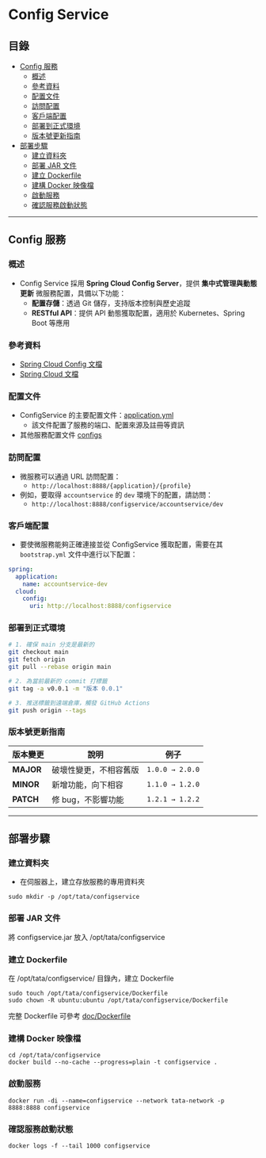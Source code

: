 # Config Service

## 目錄

- [Config 服務](#config-服務)
    - [概述](#概述)
    - [參考資料](#參考資料)
    - [配置文件](#配置文件)
    - [訪問配置](#訪問配置)
    - [客戶端配置](#客戶端配置)
    - [部署到正式環境](#部署到正式環境)
    - [版本號更新指南](#版本號更新指南)
- [部署步驟](#部署步驟)
    - [建立資料夾](#建立資料夾)
    - [部署 JAR 文件](#部署-jar-文件)
    - [建立 Dockerfile](#建立-dockerfile)
    - [建構 Docker 映像檔](#建構-docker-映像檔)
    - [啟動服務](#啟動服務)
    - [確認服務啟動狀態](#確認服務啟動狀態)

---

## Config 服務

### 概述

- Config Service 採用 **Spring Cloud Config Server**，提供 **集中式管理與動態更新** 微服務配置，具備以下功能：
    - **配置存儲**：透過 Git 儲存，支持版本控制與歷史追蹤
    - **RESTful API**：提供 API 動態獲取配置，適用於 Kubernetes、Spring Boot 等應用

### 參考資料

- [Spring Cloud Config 文檔](https://docs.spring.io/spring-cloud-config/docs/current/reference/html/)
- [Spring Cloud 文檔](https://spring.io/projects/spring-cloud)

### 配置文件

- ConfigService 的主要配置文件：[application.yml](src%2Fmain%2Fresources%2Fapplication.yml)
    - 該文件配置了服務的端口、配置來源及註冊等資訊
- 其他服務配置文件 [configs](configs)

### 訪問配置

- 微服務可以通過 URL 訪問配置：
    - `http://localhost:8888/{application}/{profile}`
- 例如，要取得 `accountservice` 的 `dev` 環境下的配置，請訪問：
    - `http://localhost:8888/configservice/accountservice/dev`

### 客戶端配置

- 要使微服務能夠正確連接並從 ConfigService 獲取配置，需要在其 `bootstrap.yml` 文件中進行以下配置：

```yaml
spring:
  application:
    name: accountservice-dev
  cloud:
    config:
      uri: http://localhost:8888/configservice
```

### 部署到正式環境

```bash
# 1. 確保 main 分支是最新的
git checkout main
git fetch origin
git pull --rebase origin main

# 2. 為當前最新的 commit 打標籤
git tag -a v0.0.1 -m "版本 0.0.1"

# 3. 推送標籤到遠端倉庫，觸發 GitHub Actions
git push origin --tags
```

### 版本號更新指南

| 版本變更      | 說明          | 例子              |
|-----------|-------------|-----------------|
| **MAJOR** | 破壞性變更，不相容舊版 | `1.0.0 → 2.0.0` |
| **MINOR** | 新增功能，向下相容   | `1.1.0 → 1.2.0` |
| **PATCH** | 修 bug，不影響功能 | `1.2.1 → 1.2.2` |

---

## 部署步驟

### 建立資料夾

- 在伺服器上，建立存放服務的專用資料夾

```shell
sudo mkdir -p /opt/tata/configservice
```

### 部署 JAR 文件

將 configservice.jar 放入 /opt/tata/configservice

### 建立 Dockerfile

在 /opt/tata/configservice/ 目錄內，建立 Dockerfile

```shell
sudo touch /opt/tata/configservice/Dockerfile
sudo chown -R ubuntu:ubuntu /opt/tata/configservice/Dockerfile
```

完整 Dockerfile 可參考 [doc/Dockerfile](doc/Dockerfile)

### 建構 Docker 映像檔

```shell
cd /opt/tata/configservice
docker build --no-cache --progress=plain -t configservice .
```

### 啟動服務

```shell
docker run -di --name=configservice --network tata-network -p 8888:8888 configservice
```

### 確認服務啟動狀態

```shell
docker logs -f --tail 1000 configservice
```
